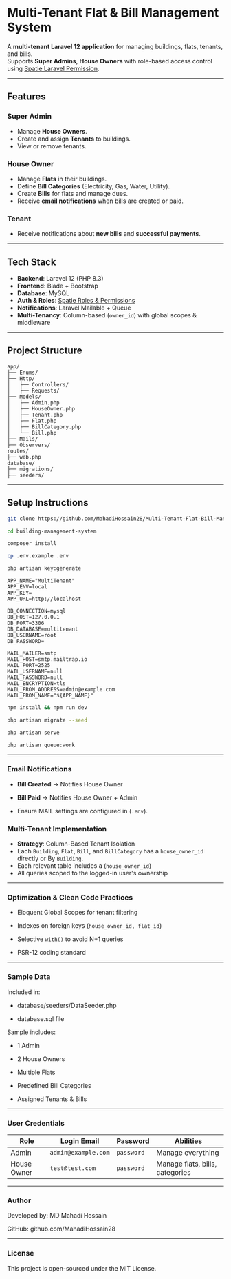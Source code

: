 # Multi-Tenant Flat & Bill Management System

A **multi-tenant Laravel 12 application** for managing buildings, flats, tenants, and bills.  
Supports **Super Admins**, **House Owners** with role-based access control using [Spatie Laravel Permission](https://spatie.be/docs/laravel-permission).

---

## Features

### Super Admin
- Manage **House Owners**.
- Create and assign **Tenants** to buildings.
- View or remove tenants.

### House Owner
- Manage **Flats** in their buildings.
- Define **Bill Categories** (Electricity, Gas, Water, Utility).
- Create **Bills** for flats and manage dues.
- Receive **email notifications** when bills are created or paid.

### Tenant
- Receive notifications about **new bills** and **successful payments**.

---

## Tech Stack
- **Backend**: Laravel 12 (PHP 8.3)
- **Frontend**: Blade + Bootstrap
- **Database**: MySQL
- **Auth & Roles**: [Spatie Roles & Permissions](https://github.com/spatie/laravel-permission)
- **Notifications**: Laravel Mailable + Queue
- **Multi-Tenancy**: Column-based (`owner_id`) with global scopes & middleware

---

## Project Structure
```plaintext
app/
├── Enums/
├── Http/
│   ├── Controllers/
│   ├── Requests/
├── Models/
│   ├── Admin.php
│   ├── HouseOwner.php
│   ├── Tenant.php
│   ├── Flat.php
│   ├── BillCategory.php
│   └── Bill.php
├── Mails/
├── Observers/
routes/
├── web.php
database/
├── migrations/
├── seeders/
```
---
## Setup Instructions
```bash
git clone https://github.com/MahadiHossain28/Multi-Tenant-Flat-Bill-Management-System.git

cd building-management-system

composer install

cp .env.example .env

php artisan key:generate

```

```env
APP_NAME="MultiTenant"
APP_ENV=local
APP_KEY=
APP_URL=http://localhost

DB_CONNECTION=mysql
DB_HOST=127.0.0.1
DB_PORT=3306
DB_DATABASE=multitenant
DB_USERNAME=root
DB_PASSWORD=

MAIL_MAILER=smtp
MAIL_HOST=smtp.mailtrap.io
MAIL_PORT=2525
MAIL_USERNAME=null
MAIL_PASSWORD=null
MAIL_ENCRYPTION=tls
MAIL_FROM_ADDRESS=admin@example.com
MAIL_FROM_NAME="${APP_NAME}"
```
```bash
npm install && npm run dev

php artisan migrate --seed

php artisan serve

php artisan queue:work
```

---
### Email Notifications 
- **Bill Created** → Notifies House Owner

- **Bill Paid** → Notifies House Owner + Admin

- Ensure MAIL settings are configured in (`.env`).

### Multi-Tenant Implementation 
- **Strategy**: Column-Based Tenant Isolation
- Each `Building`, `Flat`, `Bill`, and `BillCategory` has a `house_owner_id` directly or By `Building`.
- Each relevant table includes a (`house_owner_id`)
- All queries scoped to the logged-in user's ownership

---

### Optimization & Clean Code Practices

- Eloquent Global Scopes for tenant filtering

- Indexes on foreign keys (`house_owner_id, flat_id`)

- Selective `with()` to avoid N+1 queries

- PSR-12 coding standard

--- 

### Sample Data

Included in:

- database/seeders/DataSeeder.php

- database.sql file

Sample includes:

- 1 Admin

- 2 House Owners

- Multiple Flats

- Predefined Bill Categories

- Assigned Tenants & Bills

--- 
### User Credentials
| Role        | Login Email  | Password   | Abilities    |
|-------------|--------------| ---------- | ------------ |
| Admin       | `admin@example.com` | `password` | Manage everything |
| House Owner | `test@test.com` | `password` | Manage flats, bills, categories |


---

### Author

Developed by: MD Mahadi Hossain

GitHub: github.com/MahadiHossain28

--- 

### License

This project is open-sourced under the MIT License.
